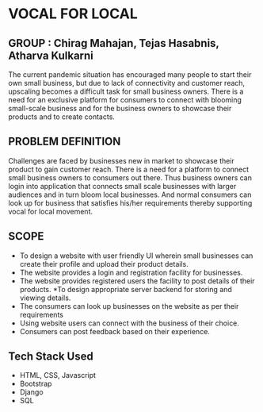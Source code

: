 # VOCAL FOR LOCAL #
## GROUP : Chirag Mahajan, Tejas Hasabnis, Atharva Kulkarni ## 
The current pandemic situation has encouraged many people to start
their own small business, but due to lack of connectivity and customer
reach, upscaling becomes a difficult task for small business owners.
There is a need for an exclusive platform for consumers to connect with
blooming small-scale business and for the business owners to showcase
their products and to create contacts.

## PROBLEM DEFINITION ##
Challenges are faced by businesses new in market to showcase their
product to gain customer reach. There is a need for a platform to connect
small business owners to consumers out there. Thus business owners can
login into application that connects small scale businesses with larger
audiences and in turn bloom local businesses. And normal consumers can
look up for business that satisfies his/her requirements thereby
supporting vocal for local movement.

## SCOPE ##
* To design a website with user friendly UI wherein small businesses
can create their profile and upload their product details.
* The website provides a login and registration facility for businesses.
* The website provides registered users the facility to post details of
their products.
*To design appropriate server backend for storing and viewing details.
* The consumers can look up businesses on the website as per their
requirements
* Using website users can connect with the business of their choice.
* Consumers can post feedback based on their experience.

## Tech Stack Used ##
* HTML, CSS, Javascript
* Bootstrap
* Django
* SQL
